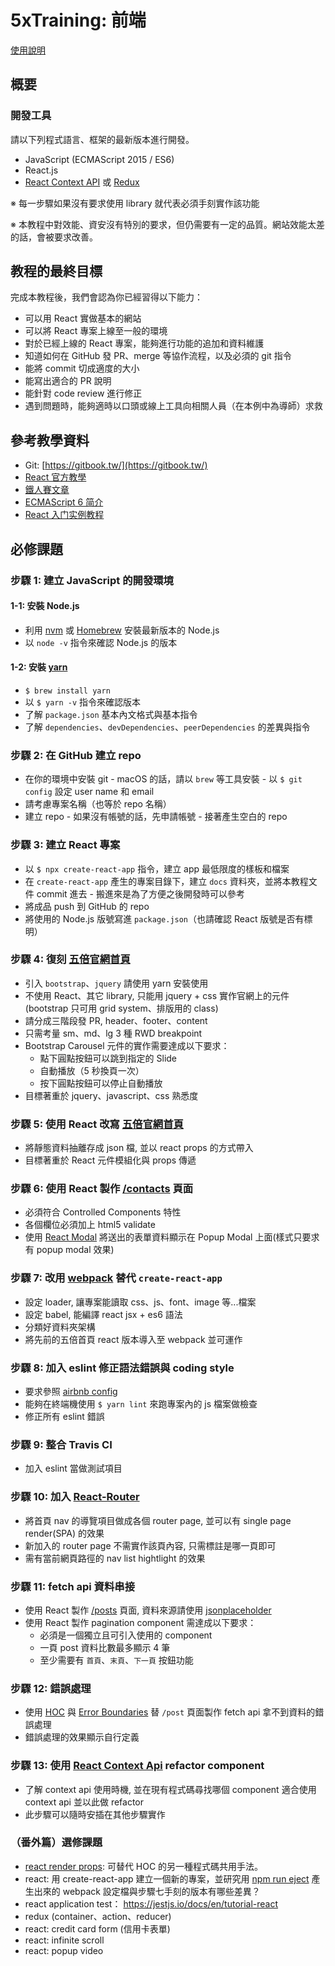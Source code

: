 # 5xTraining: 前端

[使用說明](README.md)

## 概要

### 開發工具

請以下列程式語言、框架的最新版本進行開發。

- JavaScript (ECMAScript 2015 / ES6)
- React.js
- [React Context API](https://reactjs.org/docs/context.html) 或 [Redux](https://github.com/reduxjs/redux)

※ 每一步驟如果沒有要求使用 library 就代表必須手刻實作該功能

※ 本教程中對效能、資安沒有特別的要求，但仍需要有一定的品質。網站效能太差的話，會被要求改善。

## 教程的最終目標

完成本教程後，我們會認為你已經習得以下能力：

- 可以用 React 實做基本的網站
- 可以將 React 專案上線至一般的環境
- 對於已經上線的 React 專案，能夠進行功能的追加和資料維護
- 知道如何在 GitHub 發 PR、merge 等協作流程，以及必須的 git 指令
- 能將 commit 切成適度的大小
- 能寫出適合的 PR 說明
- 能針對 code review 進行修正
- 遇到問題時，能夠適時以口頭或線上工具向相關人員（在本例中為導師）求救

## 參考教學資料

- Git: [https://gitbook.tw/](https://gitbook.tw/)
- [React 官方教學](https://reactjs.org/docs/hello-world.html)
- [鐵人賽文章](https://ithelp.ithome.com.tw/users/20103131/ironman/1012?page=1)
- [ECMAScript 6 简介](http://es6.ruanyifeng.com/?search=let&x=0&y=0#docs/intro#ECMAScript-%E7%9A%84%E5%8E%86%E5%8F%B2)
- [React 入门实例教程](http://www.ruanyifeng.com/blog/2015/03/react.html)

## 必修課題

### 步驟 1: 建立 JavaScript 的開發環境

#### 1-1: 安裝 Node.js

- 利用 [nvm](https://github.com/creationix/nvm) 或 [Homebrew](https://brew.sh/index_zh-tw) 安裝最新版本的 Node.js
- 以 `node -v` 指令來確認 Node.js 的版本

#### 1-2: 安裝 [yarn](https://yarnpkg.com/zh-Hans/)

- `$ brew install yarn`
- 以 `$ yarn -v` 指令來確認版本
- 了解 `package.json` 基本內文格式與基本指令
- 了解 `dependencies`、`devDependencies`、`peerDependencies` 的差異與指令

### 步驟 2: 在 GitHub 建立 repo

- 在你的環境中安裝 git - macOS 的話，請以 `brew` 等工具安裝 - 以 `$ git config` 設定 user name 和 email
- 請考慮專案名稱（也等於 repo 名稱）
- 建立 repo - 如果沒有帳號的話，先申請帳號 - 接著產生空白的 repo

### 步驟 3: 建立 React 專案

- 以 `$ npx create-react-app` 指令，建立 app 最低限度的樣板和檔案
- 在 `create-react-app` 產生的專案目錄下，建立 `docs` 資料夾，並將本教程文件 commit 進去 - 搬進來是為了方便之後開發時可以參考
- 將成品 push 到 GitHub 的 repo
- 將使用的 Node.js 版號寫進 `package.json`（也請確認 React 版號是否有標明）

### 步驟 4: 復刻 [五倍官網首頁](https://5xruby.tw/)

- 引入 `bootstrap`、`jquery` 請使用 yarn 安裝使用
- 不使用 React、其它 library, 只能用 jquery + css 實作官網上的元件(bootstrap 只可用 grid system、排版用的 class)
- 請分成三階段發 PR, header、footer、content
- 只需考量 sm、md、lg 3 種 RWD breakpoint
- Bootstrap Carousel 元件的實作需要達成以下要求：
  - 點下圓點按鈕可以跳到指定的 Slide
  - 自動播放（5 秒換頁一次）
  - 按下圓點按鈕可以停止自動播放
- 目標著重於 jquery、javascript、css 熟悉度

### 步驟 5: 使用 React 改寫 [五倍官網首頁](https://5xruby.tw/)

- 將靜態資料抽離存成 json 檔, 並以 react props 的方式帶入
- 目標著重於 React 元件模組化與 props 傳遞

### 步驟 6: 使用 React 製作 [/contacts](https://5xruby.tw/contacts) 頁面

- 必須符合 Controlled Components 特性
- 各個欄位必須加上 html5 validate
- 使用 [React Modal](https://github.com/reactjs/react-modal) 將送出的表單資料顯示在 Popup Modal 上面(樣式只要求有 popup modal 效果)

### 步驟 7: 改用 [webpack](https://webpack.js.org/) 替代 `create-react-app`

- 設定 loader, 讓專案能讀取 css、js、font、image 等...檔案
- 設定 babel, 能編譯 react jsx + es6 語法
- 分類好資料夾架構
- 將先前的五倍首頁 react 版本導入至 webpack 並可運作

### 步驟 8: 加入 eslint 修正語法錯誤與 coding style

- 要求參照 [airbnb config](https://github.com/airbnb/javascript/tree/master/packages/eslint-config-airbnb)
- 能夠在終端機使用 `$ yarn lint` 來跑專案內的 js 檔案做檢查
- 修正所有 eslint 錯誤

### 步驟 9: 整合 Travis CI

- 加入 eslint 當做測試項目

### 步驟 10: 加入 [React-Router](https://github.com/ReactTraining/react-router)

- 將首頁 nav 的導覽項目做成各個 router page, 並可以有 single page render(SPA) 的效果
- 新加入的 router page 不需實作該頁內容, 只需標註是哪一頁即可
- 需有當前網頁路徑的 nav list hightlight 的效果

### 步驟 11: fetch api 資料串接

- 使用 React 製作 [/posts](https://5xruby.tw/posts) 頁面, 資料來源請使用 [jsonplaceholder](https://jsonplaceholder.typicode.com/)
- 使用 React 製作 pagination component 需達成以下要求：
  - 必須是一個獨立且可引入使用的 component
  - 一頁 post 資料比數最多顯示 4 筆
  - 至少需要有 `首頁`、`末頁`、`下一頁` 按鈕功能

### 步驟 12: 錯誤處理

- 使用 [HOC](https://reactjs.org/docs/higher-order-components.html) 與 [Error Boundaries](https://reactjs.org/docs/error-boundaries.html#introducing-error-boundaries) 替 `/post` 頁面製作 fetch api 拿不到資料的錯誤處理
- 錯誤處理的效果顯示自行定義

### 步驟 13: 使用 [React Context Api](https://reactjs.org/docs/context.html#api) refactor component

- 了解 context api 使用時機, 並在現有程式碼尋找哪個 component 適合使用 context api 並以此做 refactor
- 此步驟可以隨時安插在其他步驟實作

### （番外篇）選修課題

- [react render props](https://reactjs.org/docs/render-props.html): 可替代 HOC 的另一種程式碼共用手法。
- react: 用 create-react-app 建立一個新的專案，並研究用 [npm run eject](https://github.com/facebook/create-react-app/blob/master/packages/react-scripts/template/README.md#npm-run-eject) 產生出來的 webpack 設定檔與步驟七手刻的版本有哪些差異？
- react application test： https://jestjs.io/docs/en/tutorial-react
- redux (container、action、reducer)
- react: credit card form (信用卡表單)
- react: infinite scroll
- react: popup video
